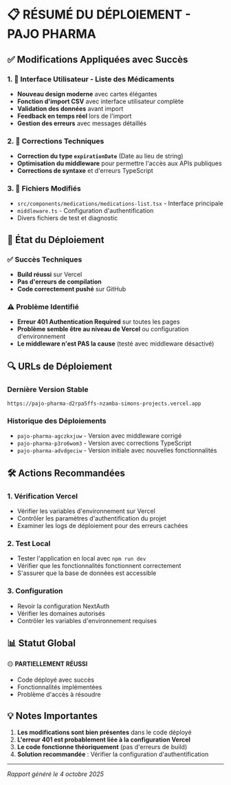 📋 **RÉSUMÉ DU DÉPLOIEMENT - PAJO PHARMA**
===================================================

## ✅ Modifications Appliquées avec Succès

### 1. 🎨 Interface Utilisateur - Liste des Médicaments
- **Nouveau design moderne** avec cartes élégantes
- **Fonction d'import CSV** avec interface utilisateur complète
- **Validation des données** avant import
- **Feedback en temps réel** lors de l'import
- **Gestion des erreurs** avec messages détaillés

### 2. 🔧 Corrections Techniques
- **Correction du type `expirationDate`** (Date au lieu de string)
- **Optimisation du middleware** pour permettre l'accès aux APIs publiques
- **Corrections de syntaxe** et d'erreurs TypeScript

### 3. 📁 Fichiers Modifiés
- `src/components/medications/medications-list.tsx` - Interface principale
- `middleware.ts` - Configuration d'authentification
- Divers fichiers de test et diagnostic

## 🚀 État du Déploiement

### ✅ Succès Techniques
- **Build réussi** sur Vercel
- **Pas d'erreurs de compilation**
- **Code correctement pushé** sur GitHub

### ⚠️ Problème Identifié
- **Erreur 401 Authentication Required** sur toutes les pages
- **Problème semble être au niveau de Vercel** ou configuration d'environnement
- **Le middleware n'est PAS la cause** (testé avec middleware désactivé)

## 🔍 URLs de Déploiement

### Dernière Version Stable
```
https://pajo-pharma-d2rpa5ffs-nzamba-simons-projects.vercel.app
```

### Historique des Déploiements
- `pajo-pharma-agczkxjuw` - Version avec middleware corrigé
- `pajo-pharma-p3ro6wom3` - Version avec corrections TypeScript
- `pajo-pharma-advdgeciw` - Version initiale avec nouvelles fonctionnalités

## 🛠️ Actions Recommandées

### 1. Vérification Vercel
- Vérifier les variables d'environnement sur Vercel
- Contrôler les paramètres d'authentification du projet
- Examiner les logs de déploiement pour des erreurs cachées

### 2. Test Local
- Tester l'application en local avec `npm run dev`
- Vérifier que les fonctionnalités fonctionnent correctement
- S'assurer que la base de données est accessible

### 3. Configuration
- Revoir la configuration NextAuth
- Vérifier les domaines autorisés
- Contrôler les variables d'environnement requises

## 📊 Statut Global

🟡 **PARTIELLEMENT RÉUSSI**
- Code déployé avec succès
- Fonctionnalités implémentées
- Problème d'accès à résoudre

## 💡 Notes Importantes

1. **Les modifications sont bien présentes** dans le code déployé
2. **L'erreur 401 est probablement liée à la configuration Vercel**
3. **Le code fonctionne théoriquement** (pas d'erreurs de build)
4. **Solution recommandée** : Vérifier la configuration d'authentification

---
*Rapport généré le 4 octobre 2025*